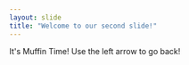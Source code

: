 ```yaml
---
layout: slide
title: "Welcome to our second slide!"
---
```

It's Muffin Time!
Use the left arrow to go back!
